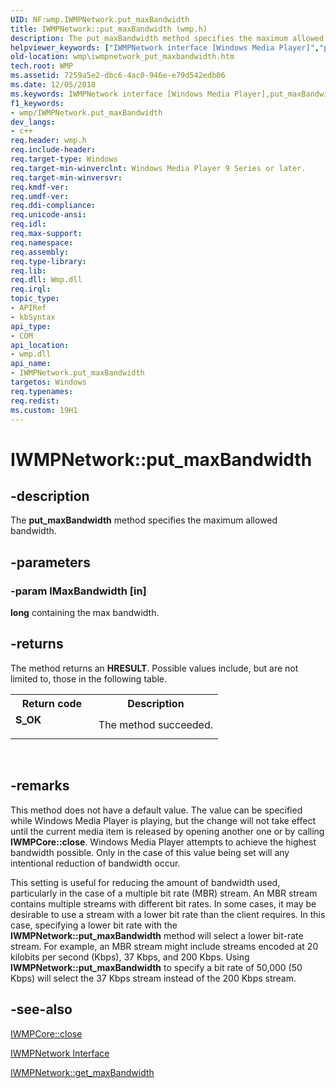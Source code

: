 ```yaml
---
UID: NF:wmp.IWMPNetwork.put_maxBandwidth
title: IWMPNetwork::put_maxBandwidth (wmp.h)
description: The put_maxBandwidth method specifies the maximum allowed bandwidth.
helpviewer_keywords: ["IWMPNetwork interface [Windows Media Player]","put_maxBandwidth method","IWMPNetwork.put_maxBandwidth","IWMPNetwork::put_maxBandwidth","IWMPNetworkput_maxBandwidth","put_maxBandwidth","put_maxBandwidth method [Windows Media Player]","put_maxBandwidth method [Windows Media Player]","IWMPNetwork interface","wmp.iwmpnetwork_put_maxbandwidth","wmp/IWMPNetwork::put_maxBandwidth"]
old-location: wmp\iwmpnetwork_put_maxbandwidth.htm
tech.root: WMP
ms.assetid: 7259a5e2-dbc6-4ac0-946e-e79d542edb06
ms.date: 12/05/2018
ms.keywords: IWMPNetwork interface [Windows Media Player],put_maxBandwidth method, IWMPNetwork.put_maxBandwidth, IWMPNetwork::put_maxBandwidth, IWMPNetworkput_maxBandwidth, put_maxBandwidth, put_maxBandwidth method [Windows Media Player], put_maxBandwidth method [Windows Media Player],IWMPNetwork interface, wmp.iwmpnetwork_put_maxbandwidth, wmp/IWMPNetwork::put_maxBandwidth
f1_keywords:
- wmp/IWMPNetwork.put_maxBandwidth
dev_langs:
- c++
req.header: wmp.h
req.include-header: 
req.target-type: Windows
req.target-min-winverclnt: Windows Media Player 9 Series or later.
req.target-min-winversvr: 
req.kmdf-ver: 
req.umdf-ver: 
req.ddi-compliance: 
req.unicode-ansi: 
req.idl: 
req.max-support: 
req.namespace: 
req.assembly: 
req.type-library: 
req.lib: 
req.dll: Wmp.dll
req.irql: 
topic_type:
- APIRef
- kbSyntax
api_type:
- COM
api_location:
- wmp.dll
api_name:
- IWMPNetwork.put_maxBandwidth
targetos: Windows
req.typenames: 
req.redist: 
ms.custom: 19H1
---
```


# IWMPNetwork::put_maxBandwidth


## -description



The <b>put_maxBandwidth</b> method specifies the maximum allowed bandwidth.




## -parameters




### -param lMaxBandwidth [in]

<b>long</b> containing the max bandwidth.


## -returns



The method returns an <b>HRESULT</b>. Possible values include, but are not limited to, those in the following table.

<table>
<tr>
<th>Return code</th>
<th>Description</th>
</tr>
<tr>
<td width="40%">
<dl>
<dt><b>S_OK</b></dt>
</dl>
</td>
<td width="60%">
The method succeeded.

</td>
</tr>
</table>
 




## -remarks



This method does not have a default value. The value can be specified while Windows Media Player is playing, but the change will not take effect until the current media item is released by opening another one or by calling <b>IWMPCore::close</b>. Windows Media Player attempts to achieve the highest bandwidth possible. Only in the case of this value being set will any intentional reduction of bandwidth occur.

This setting is useful for reducing the amount of bandwidth used, particularly in the case of a multiple bit rate (MBR) stream. An MBR stream contains multiple streams with different bit rates. In some cases, it may be desirable to use a stream with a lower bit rate than the client requires. In this case, specifying a lower bit rate with the <b>IWMPNetwork::put_maxBandwidth</b> method will select a lower bit-rate stream. For example, an MBR stream might include streams encoded at 20 kilobits per second (Kbps), 37 Kbps, and 200 Kbps. Using <b>IWMPNetwork::put_maxBandwidth</b> to specify a bit rate of 50,000 (50 Kbps) will select the 37 Kbps stream instead of the 200 Kbps stream.




## -see-also




<a href="https://docs.microsoft.com/windows/desktop/api/wmp/nf-wmp-iwmpcore-close">IWMPCore::close</a>



<a href="https://docs.microsoft.com/windows/desktop/api/wmp/nn-wmp-iwmpnetwork">IWMPNetwork Interface</a>



<a href="https://docs.microsoft.com/windows/desktop/api/wmp/nf-wmp-iwmpnetwork-get_maxbandwidth">IWMPNetwork::get_maxBandwidth</a>
 

 

